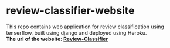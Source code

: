 # review-classifier-website
This repo contains web application for review classification using tenserflow, built using django and deployed using Heroku.<br>
<b>The url of the website: [Review-Classifier](https://movies-review-classifier.herokuapp.com/)</b>

